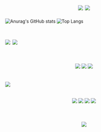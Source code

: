 <h1 align="center">
   <img src="https://readme-typing-svg.herokuapp.com?font=Pixelify+Sans&size=30&pause=1000&color=F72CEA&repeat=false&random=true&width=434&lines=Ola+me+chamo+Monyck;"/>
   <img src="https://readme-typing-svg.herokuapp.com?font=Pixelify+Sans&size=25&pause=1000&color=F72CEA&random=false&width=434&lines=Web+Developer;Web+Designer;"/>
  <br>
</h1>

![Anurag's GitHub stats](https://github-readme-stats.vercel.app/api?username=HeynzW&show_icons=true&theme=radical)
![Top Langs](https://github-readme-stats.vercel.app/api/top-langs/?username=HeynzW&hide_progress=truecompact&theme=radical)

<h1>
<img src="https://readme-typing-svg.herokuapp.com?font=Pixelify+Sans&size=20&pause=1000&color=F72CEA&repeat=false&random=false&width=434&lines=▫️▫️Linguagem+▫Framework▫️" />
<img src="https://readme-typing-svg.herokuapp.com?font=Pixelify+Sans&size=20&pause=1000&color=F72CEA&repeat=false&random=false&width=434&lines=▫️Ferramentas▫️▫️" />
   
</h1>
<br>

<br>
<div align="center" >
  <img src="https://skillicons.dev/icons?i=html,css,js" />
  <img src="https://skillicons.dev/icons?i=ps" />
  <img src="https://skillicons.dev/icons?i=vscode,github" />
  
</div>


<h1>
<img src="https://readme-typing-svg.herokuapp.com?font=Pixelify+Sans&size=20&pause=1000&color=F72CEA&repeat=false&random=false&width=434&lines=▫️▫️Social▫️▫️" />
</h1>
<br>
 
<div align="center" > 
  <a href="" target="_blank"><img src="https://img.shields.io/badge/-Instagram-%23E4405F?style=for-the-badge&logo=instagram&logoColor=white" target="_blank"></a>
<a href="" target="_blank"><img src="https://img.shields.io/badge/Discord-7289DA?style=for-the-badge&logo=discord&logoColor=white" target="_blank"></a> 
  <a href = ""><img src="https://img.shields.io/badge/-Gmail-%23333?style=for-the-badge&logo=gmail&logoColor=white" target="_blank"></a>
  <a href="" target="_blank"><img src="https://img.shields.io/badge/-LinkedIn-%230077B5?style=for-the-badge&logo=linkedin&logoColor=white" target="_blank"></a>   
</div>

<br>
<h1 align="center">
<img src="https://readme-typing-svg.herokuapp.com?font=Pixelify+Sans&size=25&pause=1000&color=F72CEA&random=false&width=434&lines=Obrigada+pela+aten%C3%A7%C3%A3o+!!;" />
</h1>
